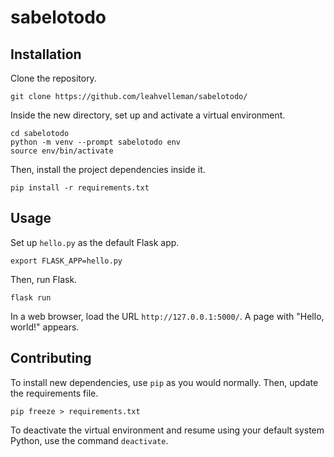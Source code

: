 # sabelotodo

## Installation

Clone the repository. 
```
git clone https://github.com/leahvelleman/sabelotodo/
```
Inside the new directory, set up and activate a virtual environment.
```
cd sabelotodo
python -m venv --prompt sabelotodo env
source env/bin/activate
```
Then, install the project dependencies inside it.
```
pip install -r requirements.txt
```

## Usage

Set up `hello.py` as the default Flask app.
```
export FLASK_APP=hello.py
```
Then, run Flask.
```
flask run
```
In a web browser, load the URL `http://127.0.0.1:5000/`. A page with "Hello, world!" appears.

## Contributing

To install new dependencies, use `pip` as you would normally. Then, update the requirements file.
```
pip freeze > requirements.txt
```
To deactivate the virtual environment and resume using your default system Python, use the command `deactivate`.
